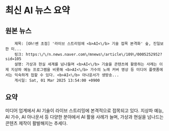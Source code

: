# 최신 AI 뉴스 요약

## 원본 뉴스
		제목: [Oh!쎈 초점] '라이브 스트리밍에 <b>AI<\/b> 기술 접목 본격화' 숲, 진일보한 미...
		링크: https:\/\/n.news.naver.com\/mnews\/article\/109\/0005252952?sid=105
		설명: 가상과 현실 세계를 넘나들며 <b>AI<\/b> 기술을 콘텐츠에 활용하는 사례는 이제 지상파 예능 프로그램을 비롯해 <b>AI<\/b> 가수의 노래 커버 영상 등 미디어 플랫폼에서는 익숙하게 접할 수 있다. <b>AI<\/b> 아나운서가 생방송... 
		게시일: Sat, 01 Mar 2025 13:54:00 +0900


## 요약
미디어 업계에서 AI 기술이 라이브 스트리밍에 본격적으로 접목되고 있다. 지상파 예능, AI 가수, AI 아나운서 등 다양한 분야에서 AI 활용 사례가 늘며, 가상과 현실을 넘나드는 콘텐츠 제작이 활발해지는 추세다.
